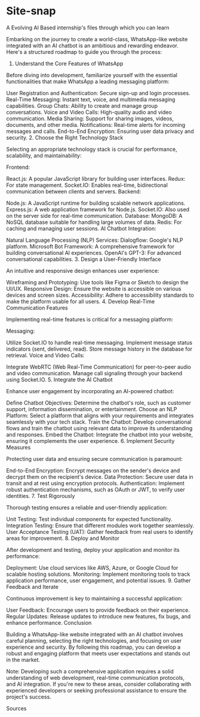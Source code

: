 # Site-snap
A Evolving AI Based internship's files through which you can learn



Embarking on the journey to create a world-class, WhatsApp-like website integrated with an AI chatbot is an ambitious and rewarding endeavor. Here's a structured roadmap to guide you through the process:

1. Understand the Core Features of WhatsApp

Before diving into development, familiarize yourself with the essential functionalities that make WhatsApp a leading messaging platform:

User Registration and Authentication: Secure sign-up and login processes.
Real-Time Messaging: Instant text, voice, and multimedia messaging capabilities.
Group Chats: Ability to create and manage group conversations.
Voice and Video Calls: High-quality audio and video communication.
Media Sharing: Support for sharing images, videos, documents, and other media.
Notifications: Real-time alerts for incoming messages and calls.
End-to-End Encryption: Ensuring user data privacy and security.
2. Choose the Right Technology Stack

Selecting an appropriate technology stack is crucial for performance, scalability, and maintainability:

Frontend:

React.js: A popular JavaScript library for building user interfaces.
Redux: For state management.
Socket.IO: Enables real-time, bidirectional communication between clients and servers.
Backend:

Node.js: A JavaScript runtime for building scalable network applications.
Express.js: A web application framework for Node.js.
Socket.IO: Also used on the server side for real-time communication.
Database:
MongoDB: A NoSQL database suitable for handling large volumes of data.
Redis: For caching and managing user sessions.
AI Chatbot Integration:

Natural Language Processing (NLP) Services:
Dialogflow: Google's NLP platform.
Microsoft Bot Framework: A comprehensive framework for building conversational AI experiences.
OpenAI's GPT-3: For advanced conversational capabilities.
3. Design a User-Friendly Interface

An intuitive and responsive design enhances user experience:

Wireframing and Prototyping: Use tools like Figma or Sketch to design the UI/UX.
Responsive Design: Ensure the website is accessible on various devices and screen sizes.
Accessibility: Adhere to accessibility standards to make the platform usable for all users.
4. Develop Real-Time Communication Features

Implementing real-time features is critical for a messaging platform:

Messaging:

Utilize Socket.IO to handle real-time messaging.
Implement message status indicators (sent, delivered, read).
Store message history in the database for retrieval.
Voice and Video Calls:

Integrate WebRTC (Web Real-Time Communication) for peer-to-peer audio and video communication.
Manage call signaling through your backend using Socket.IO.
5. Integrate the AI Chatbot

Enhance user engagement by incorporating an AI-powered chatbot:

Define Chatbot Objectives: Determine the chatbot's role, such as customer support, information dissemination, or entertainment.
Choose an NLP Platform: Select a platform that aligns with your requirements and integrates seamlessly with your tech stack.
Train the Chatbot: Develop conversational flows and train the chatbot using relevant data to improve its understanding and responses.
Embed the Chatbot: Integrate the chatbot into your website, ensuring it complements the user experience.
6. Implement Security Measures

Protecting user data and ensuring secure communication is paramount:

End-to-End Encryption: Encrypt messages on the sender's device and decrypt them on the recipient's device.
Data Protection: Secure user data in transit and at rest using encryption protocols.
Authentication: Implement robust authentication mechanisms, such as OAuth or JWT, to verify user identities.
7. Test Rigorously

Thorough testing ensures a reliable and user-friendly application:

Unit Testing: Test individual components for expected functionality.
Integration Testing: Ensure that different modules work together seamlessly.
User Acceptance Testing (UAT): Gather feedback from real users to identify areas for improvement.
8. Deploy and Monitor

After development and testing, deploy your application and monitor its performance:

Deployment: Use cloud services like AWS, Azure, or Google Cloud for scalable hosting solutions.
Monitoring: Implement monitoring tools to track application performance, user engagement, and potential issues.
9. Gather Feedback and Iterate

Continuous improvement is key to maintaining a successful application:

User Feedback: Encourage users to provide feedback on their experience.
Regular Updates: Release updates to introduce new features, fix bugs, and enhance performance.
Conclusion

Building a WhatsApp-like website integrated with an AI chatbot involves careful planning, selecting the right technologies, and focusing on user experience and security. By following this roadmap, you can develop a robust and engaging platform that meets user expectations and stands out in the market.

Note: Developing such a comprehensive application requires a solid understanding of web development, real-time communication protocols, and AI integration. If you're new to these areas, consider collaborating with experienced developers or seeking professional assistance to ensure the project's success.


Sources

